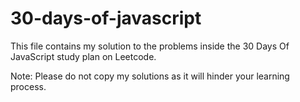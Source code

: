 # 30-days-of-javascript

This file contains my solution to the problems inside the 30 Days Of JavaScript study plan on Leetcode. 

Note: Please do not copy my solutions as it will hinder your learning process.

